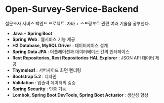 # Open-Survey-Service-Backend

설문조사 서비스 백엔드 프로젝트. 자바 + 스프링부트 관련 여러 기술을 공부한다.

- **Java + Spring Boot**
- **Spring Web** : 웹서비스 기능 제공
- **H2 Database, MySQL Driver** : 데이터베이스 설계
- **Spring Data JPA** :  어플레이션과 데이터베이스 간의 인터페이스
- **Rest Repositories, Rest Repositories HAL Explorer** : JSON API 데이터 제공
- **Thymeleaf** : 서버사이드 화면 렌더링
- **Bootstrap 5.2** : 디자인
- **Validation** : 입출력 데이터의 검증
- **Spring Security** : 인증 기능
- **Lombok, Spring Boot DevTools, Spring Boot Actuator** : 생산성 향상
